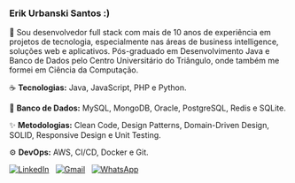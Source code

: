 ### Erik Urbanski Santos :)

🚀 Sou desenvolvedor full stack com mais de 10 anos de experiência em projetos de tecnologia, especialmente nas áreas de business intelligence, soluções web e aplicativos. Pós-graduado em Desenvolvimento Java e Banco de Dados pelo Centro Universitário do Triângulo, onde também me formei em Ciência da Computação.


☕  **Tecnologias:** Java, JavaScript, PHP e Python.

:open_file_folder: **Banco de Dados:** MySQL, MongoDB, Oracle, PostgreSQL, Redis e SQLite.

✨ **Metodologias:** Clean Code, Design Patterns, Domain-Driven Design, SOLID, Responsive Design e Unit Testing.

:gear: **DevOps:** AWS, CI/CD, Docker e Git.

<a href="https://www.linkedin.com/in/erikurbanski" title="LinkedIn"><img alt="LinkedIn" src="https://img.shields.io/badge/linkedin-%230077B5.svg?style=for-the-badge&logo=linkedin&logoColor=white" /></a>
&nbsp;
<a href="mailto:erikurbanski@gmail.com" title="Gmail"><img alt="Gmail" src="https://img.shields.io/badge/Gmail-D14836?style=for-the-badge&logo=gmail&logoColor=white" /></a>
&nbsp;
<a href="https://api.whatsapp.com/send?phone=5534988114104" title="WhatsApp"><img alt="WhatsApp" src="https://img.shields.io/badge/WhatsApp-25D366?style=for-the-badge&logo=whatsapp&logoColor=white" /></a>

